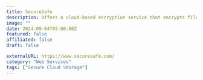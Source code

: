 ```yaml
---
title: SecureSafe
description: Offers a cloud-based encryption service that encrypts files and folders, allowing users to store and share encrypted data securely.
image: ""
date: 2024-09-04T05:00:00Z
featured: false
affiliated: false
draft: false

externalURL: https://www.securesafe.com/
category: "Web Services"
tags: ["Secure Cloud Storage"]
---
```

